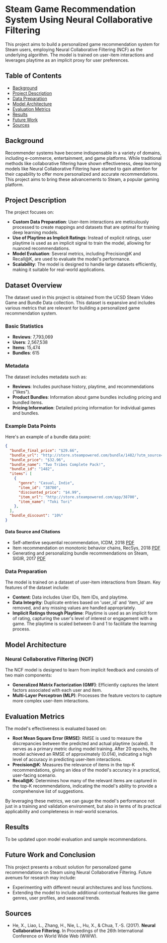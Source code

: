 # Steam Game Recommendation System Using Neural Collaborative Filtering

This project aims to build a personalized game recommendation system for Steam users, employing Neural Collaborative Filtering (NCF) as the underlying algorithm. The model is trained on user-item interactions and leverages playtime as an implicit proxy for user preferences.

## Table of Contents

- [Background](#background)
- [Project Description](#project-description)
- [Data Preparation](#data-preparation)
- [Model Architecture](#model-architecture)
- [Evaluation Metrics](#evaluation-metrics)
- [Results](#results)
- [Future Work](#future-work)
- [Sources](#sources)

## Background

Recommender systems have become indispensable in a variety of domains, including e-commerce, entertainment, and game platforms. While traditional methods like collaborative filtering have shown effectiveness, deep learning models like Neural Collaborative Filtering have started to gain attention for their capability to offer more personalized and accurate recommendations. This project aims to bring these advancements to Steam, a popular gaming platform.

## Project Description

The project focuses on:

- **Custom Data Preparation**: User-item interactions are meticulously processed to create mappings and datasets that are optimal for training deep learning models.
- **Use of Playtime as Implicit Ratings**: Instead of explicit ratings, user playtime is used as an implicit signal to train the model, allowing for nuanced recommendations.
- **Model Evaluation**: Several metrics, including Precision@K and Recall@K, are used to evaluate the model's performance.
- **Scalability**: The model is designed to handle large datasets efficiently, making it suitable for real-world applications.


## Dataset Overview

The dataset used in this project is obtained from the UCSD Steam Video Game and Bundle Data collection. This dataset is expansive and includes various metrics that are relevant for building a personalized game recommendation system.

### Basic Statistics

- **Reviews**: 7,793,069
- **Users**: 2,567,538
- **Items**: 15,474
- **Bundles**: 615

### Metadata

The dataset includes metadata such as:

- **Reviews**: Includes purchase history, playtime, and recommendations ("likes").
- **Product Bundles**: Information about game bundles including pricing and bundled items.
- **Pricing Information**: Detailed pricing information for individual games and bundles.

### Example Data Points

Here's an example of a bundle data point:

```json
{
  "bundle_final_price": "$29.66",
  "bundle_url": "http://store.steampowered.com/bundle/1482/?utm_source=SteamDB...",
  "bundle_price": "$32.96",
  "bundle_name": "Two Tribes Complete Pack!",
  "bundle_id": "1482",
  "items": [
    {
      "genre": "Casual, Indie",
      "item_id": "38700",
      "discounted_price": "$4.99",
      "item_url": "http://store.steampowered.com/app/38700",
      "item_name": "Toki Tori"
    },
  ],
  "bundle_discount": "10%"
}
```

#### Data Source and Citations


- Self-attentive sequential recommendation, ICDM, 2018 [PDF](#)
- Item recommendation on monotonic behavior chains, RecSys, 2018 [PDF](#)
- Generating and personalizing bundle recommendations on Steam, SIGIR, 2017 [PDF](#)



### Data Preparation

The model is trained on a dataset of user-item interactions from Steam. Key features of the dataset include:

- **Content**: Data includes User IDs, Item IDs, and playtime.
- **Data Integrity**: Duplicate entries based on 'user_id' and 'item_id' are removed, and any missing values are handled appropriately.
- **Implicit Ratings through Playtime**: Playtime is used as an implicit form of rating, capturing the user's level of interest or engagement with a game. The playtime is scaled between 0 and 1 to facilitate the learning process.

## Model Architecture

### Neural Collaborative Filtering (NCF)

The NCF model is designed to learn from implicit feedback and consists of two main components:

- **Generalized Matrix Factorization (GMF)**: Efficiently captures the latent factors associated with each user and item.
- **Multi-Layer Perceptron (MLP)**: Processes the feature vectors to capture more complex user-item interactions.


## Evaluation Metrics

The model's effectiveness is evaluated based on:

- **Root Mean Square Error (RMSE)**: RMSE is used to measure the discrepancies between the predicted and actual playtime (scaled). It serves as a primary metric during model training. After 20 epochs, the model achieved an RMSE of approximately \(0.014\), indicating a high level of accuracy in predicting user-item interactions.
- **Precision@K**: Measures the relevance of items in the top-K recommendations, giving an idea of the model's accuracy in a practical, user-facing scenario.
- **Recall@K**: Determines how many of the relevant items are captured in the top-K recommendations, indicating the model's ability to provide a comprehensive list of suggestions.

By leveraging these metrics, we can gauge the model's performance not just in a training and validation environment, but also in terms of its practical applicability and completeness in real-world scenarios.

## Results

To be updated upon model evaluation and sample recommendations.

## Future Work and Conclusion

This project presents a robust solution for personalized game recommendations on Steam using Neural Collaborative Filtering. Future avenues for research may include:

- Experimenting with different neural architectures and loss functions.
- Extending the model to include additional contextual features like game genres, user profiles, and seasonal trends.

## Sources

- He, X., Liao, L., Zhang, H., Nie, L., Hu, X., & Chua, T.-S. (2017). **Neural Collaborative Filtering**. In Proceedings of the 26th International Conference on World Wide Web (WWW).

